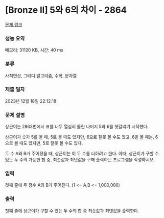 # [Bronze II] 5와 6의 차이 - 2864 

[문제 링크](https://www.acmicpc.net/problem/2864) 

### 성능 요약

메모리: 31120 KB, 시간: 40 ms

### 분류

사칙연산, 그리디 알고리즘, 수학, 문자열

### 제출 일자

2023년 12월 18일 22:12:18

### 문제 설명

<p>상근이는 2863번에서 표를 너무 열심히 돌린 나머지 5와 6을 헷갈리기 시작했다.</p>

<p>상근이가 숫자 5를 볼 때, 5로 볼 때도 있지만, 6으로 잘못 볼 수도 있고, 6을 볼 때는, 6으로 볼 때도 있지만, 5로 잘못 볼 수도 있다.</p>

<p>두 수 A와 B가 주어졌을 때, 상근이는 이 두 수를 더하려고 한다. 이때, 상근이가 구할 수 있는 두 수의 가능한 합 중, 최솟값과 최댓값을 구해 출력하는 프로그램을 작성하시오.</p>

### 입력 

 <p>첫째 줄에 두 정수 A와 B가 주어진다. (1 <= A,B <= 1,000,000)</p>

### 출력 

 <p>첫째 줄에 상근이가 구할 수 있는 두 수의 합 중 최솟값과 최댓값을 출력한다.</p>

